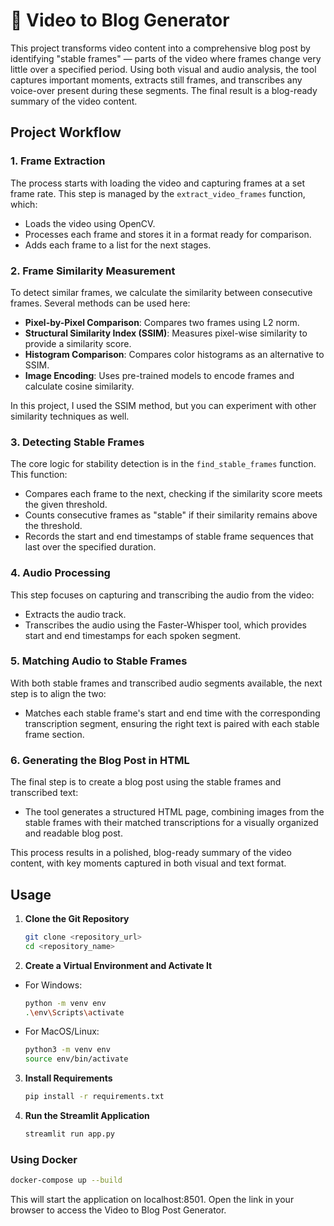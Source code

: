 # 🎥 Video to Blog Generator

This project transforms video content into a comprehensive blog post by identifying "stable frames" — parts of the video where frames change very little over a specified period. Using both visual and audio analysis, the tool captures important moments, extracts still frames, and transcribes any voice-over present during these segments. The final result is a blog-ready summary of the video content.

## Project Workflow

### **1. Frame Extraction**
The process starts with loading the video and capturing frames at a set frame rate. This step is managed by the `extract_video_frames` function, which:

- Loads the video using OpenCV.
- Processes each frame and stores it in a format ready for comparison.
- Adds each frame to a list for the next stages.

### **2. Frame Similarity Measurement**
To detect similar frames, we calculate the similarity between consecutive frames. Several methods can be used here:

- **Pixel-by-Pixel Comparison**: Compares two frames using L2 norm.
- **Structural Similarity Index (SSIM)**: Measures pixel-wise similarity to provide a similarity score.
- **Histogram Comparison**: Compares color histograms as an alternative to SSIM.
- **Image Encoding**: Uses pre-trained models to encode frames and calculate cosine similarity.

In this project, I used the SSIM method, but you can experiment with other similarity techniques as well.

### **3. Detecting Stable Frames**
The core logic for stability detection is in the `find_stable_frames` function. This function:

- Compares each frame to the next, checking if the similarity score meets the given threshold.
- Counts consecutive frames as "stable" if their similarity remains above the threshold.
- Records the start and end timestamps of stable frame sequences that last over the specified duration.

### **4. Audio Processing**
This step focuses on capturing and transcribing the audio from the video:

- Extracts the audio track.
- Transcribes the audio using the Faster-Whisper tool, which provides start and end timestamps for each spoken segment.

### **5. Matching Audio to Stable Frames**
With both stable frames and transcribed audio segments available, the next step is to align the two:

- Matches each stable frame's start and end time with the corresponding transcription segment, ensuring the right text is paired with each stable frame section.

### **6. Generating the Blog Post in HTML**
The final step is to create a blog post using the stable frames and transcribed text:

- The tool generates a structured HTML page, combining images from the stable frames with their matched transcriptions for a visually organized and readable blog post.

This process results in a polished, blog-ready summary of the video content, with key moments captured in both visual and text format.


## Usage

1. **Clone the Git Repository**  
    ```bash
    git clone <repository_url>
    cd <repository_name>
    ```
2. **Create a Virtual Environment and Activate It**

- For Windows:
    ```bash
    python -m venv env
    .\env\Scripts\activate
    ```
- For MacOS/Linux:
    ```bash
    python3 -m venv env
    source env/bin/activate
    ```

3. **Install Requirements**

    ```bash
    pip install -r requirements.txt
    ```

4. **Run the Streamlit Application**
    ```bash
    streamlit run app.py
    ```

### Using Docker

```bash
docker-compose up --build
```

This will start the application on localhost:8501. Open the link in your browser to access the Video to Blog Post Generator.
